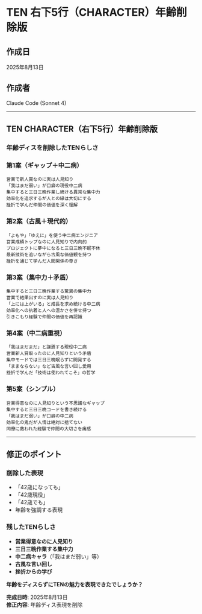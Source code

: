 # TEN 右下5行（CHARACTER）年齢削除版

## 作成日
2025年8月13日

## 作成者
Claude Code (Sonnet 4)

---

## TEN CHARACTER（右下5行）年齢削除版

### 年齢ディスを削除したTENらしさ

### 第1案（ギャップ＋中二病）
```
営業で新人賞なのに実は人見知り
「我はまだ弱い」が口癖の現役中二病
集中すると三日三晩作業し続ける異常な集中力
効率化を追求するが人との縁は大切にする
挫折で学んだ仲間の価値を深く理解
```

### 第2案（古風＋現代的）
```
「よもや」「ゆえに」を使う中二病エンジニア
営業成績トップなのに人見知りで内向的
プロジェクトに夢中になると三日三晩不眠不休
最新技術を追いながら古風な価値観を持つ
挫折を通じて学んだ人間関係の尊さ
```

### 第3案（集中力＋矛盾）
```
集中すると三日三晩作業する驚異の集中力
営業で結果出すのに実は人見知り
「上には上がいる」と成長を求め続ける中二病
効率化への执着と人への温かさを併せ持つ
引きこもり経験で仲間の価値を再認識
```

### 第4案（中二病重視）
```
「我はまだまだ」と謙遜する現役中二病
営業新人賞取ったのに人見知りという矛盾
集中モードでは三日三晩眠らずに開発する
「ままならない」など古風な言い回し愛用
挫折で学んだ「技術は使われてこそ」の哲学
```

### 第5案（シンプル）
```
営業得意なのに人見知りという不思議なギャップ
集中すると三日三晩コードを書き続ける
「我はまだ弱い」が口癖の中二病
効率化の鬼だが人情は絶対に捨てない
同僚に救われた経験で仲間の大切さを痛感
```

---

## 修正のポイント

### 削除した表現
- 「42歳になっても」
- 「42歳現役」
- 「42歳でも」
- 年齢を強調する表現

### 残したTENらしさ
- **営業得意なのに人見知り**
- **三日三晩作業する集中力**
- **中二病キャラ**（「我はまだ弱い」等）
- **古風な言い回し**
- **挫折からの学び**

**年齢をディスらずにTENの魅力を表現できたでしょうか？**

**完成日時**: 2025年8月13日  
**修正内容**: 年齢ディス表現を削除
